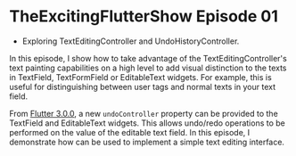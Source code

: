 # TheExcitingFlutterShow Episode 01

- Exploring TextEditingController and UndoHistoryController.

In this episode, I show how to take advantage of the TextEditingController's text painting capabilities on a high level to add visual distinction to the texts in TextField, TextFormField or EditableText widgets. For example, this is useful for distinguishing between user tags and normal texts in your text field. 

From [Flutter 3.0.0](https://github.com/flutter/flutter/pull/96968), a new `undoController` property can be provided to the TextField and EditableText widgets. This allows undo/redo operations to be performed on the value of the editable text field. In this episode, I demonstrate how can be used to implement a simple text editing interface.